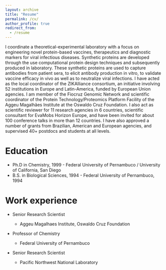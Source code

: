 ```yaml
---
layout: archive
title: "Resume"
permalink: /cv/
author_profile: true
redirect_from:
  - /resume
---
```


I coordinate a theoretical-experimental laboratory with a focus on engineering novel protein-based vaccines, therapeutics and diagnostic markers for viral infectious diseases. Synthetic proteins are developed through the use computational protein design techniques and subsequently produced in laboratory. These synthetic proteins are used to capture antibodies from patient sera, to elicit antibody production in vitro, to validate vaccine efficacy in vivo as well as to neutralize viral infections. I have acted as the local coordinator of the ZIKAlliance consortium, an initiative involving 52 institutions in Europe and Latin-America, funded by European Union agencies. I am member of the Fiocruz Genomic Network and scientific coordinator of the Protein Technology/Proteomics Platform Facility of the Aggeu Magalhães Institute at the Oswaldo Cruz Foundation. I also act as scientific reviewer for 11 research agencies in 6 countries, scientific consultant for EvaMobs Horizon Europe, and have been invited for about 100 conference talks in more than 12 countries. I have also approved a number of grants from Brazilian, American and European agencies, and supervised 40+ postdocs and students at all levels.

Education
======
* Ph.D in Chemistry, 1999 - Federal University of Pernambuco / University of California, San Diego
* B.S. in Biological Sciences, 1994 - Federal University of Pernambuco, 1994

Work experience
======
* Senior Research Scientist
  * Aggeu Magalhaes Institute, Oswaldo Cruz Foundation

* Professor of Chemistry
  * Federal University of Pernambuco

* Senior Research Scientist
  * Pacific Northwest National Laboratory
  
